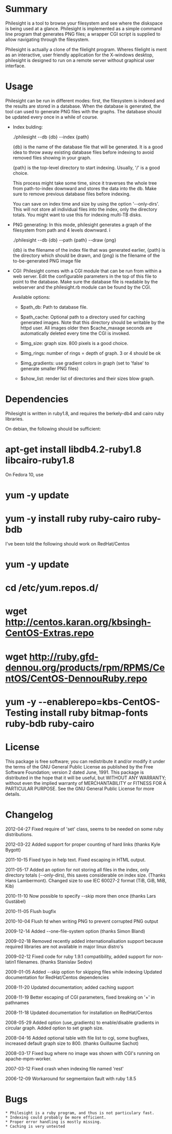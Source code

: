 
Summary
=======

Philesight is a tool to browse your filesystem and see where the diskspace is
being used at a glance. Philesight is implemented as a simple command line
program that generates PNG files; a wrapper CGI script is supplied to allow
navigating through the filesystem.

Philesight is actually a clone of the filelight program. Wheres filelight is
ment as an interactive, user friendly application for the X-windows desktop,
philesight is designed to run on a remote server without graphical user
interface.


Usage
=====

Philesight can be run in different modes: first, the filesystem is indexed
and the results are stored in a database. When the database is generated, the
tool can used to generate PNG files with the graphs. The database should be
updated every once in a while of course.

 * Index bulding:

    ./philesight --db {db} --index {path}

   {db} is the name of the database file that will be generated. It is a good
   idea to throw away existing database files before indexing to avoid removed
   files showing in your graph.

   {path} is the top-level directory to start indexing. Usually, '/' is a
   good choice.

   This process might take some time, since it traverses the whole tree
   from path-to-index downward and stores the data into the db. Make
   sure to remove previous database files before indexing.

   You can save on index time and size by using the option '--only-dirs'. This
   will not store all individual files into the index, only the directory
   totals. You might want to use this for indexing multi-TB disks.

 * PNG generating: In this mode, philesight generates a graph of the
   filesystem from path and 4 levels downward. i

    ./philesight --db {db} --path {path} --draw {png}

   {db} is the filename of the index file that was generated earlier,
   {path} is the directory which should be drawn, and {png} is the filename
   of the to-be-generated PNG image file


 * CGI: Philesight comes with a CGI module that can be run from within a
   web server. Edit the configurable parameters in the top of this file
   to point to the database. Make sure the database file is readable by
   the webserver and the philesight.rb module can be found by the CGI.

   Available options:

   * $path_db: Path to database file.

   * $path_cache: Optional path to a directory used for caching generated
     images. Note that this directory should be writable by the httpd user.
     All images older then $cache_maxage seconds are automatically deleted
     every time the CGI is invoked.

   * $img_size: graph size. 800 pixels is a good choice.

   * $img_rings: number of rings = depth of graph. 3 or 4 should be ok

   * $img_gradients: use gradient colors in graph (set to 'false' to generate
     smaller PNG files)

   * $show_list: render list of directories and their sizes blow graph.




Dependencies
============

Philesight is written in ruby1.8, and requires the berkely-db4 and cairo
ruby libraries.

On debian, the following should be sufficient:

  # apt-get install libdb4.2-ruby1.8 libcairo-ruby1.8

On Fedora 10, use

  # yum -y update
  # yum -y install ruby ruby-cairo ruby-bdb

I've been told the following should work on RedHat/Centos

  # yum -y update
  # cd /etc/yum.repos.d/
  # wget http://centos.karan.org/kbsingh-CentOS-Extras.repo
  # wget http://ruby.gfd-dennou.org/products/rpm/RPMS/CentOS/CentOS-DennouRuby.repo
  # yum -y --enablerepo=kbs-CentOS-Testing install ruby bitmap-fonts ruby-bdb ruby-cairo


License
=======

This package is free software; you can redistribute it and/or modify it under
the terms of the GNU General Public License as published by the Free Software
Foundation; version 2 dated June, 1991. This package is distributed in the hope
that it will be useful, but WITHOUT ANY WARRANTY; without even the implied
warranty of MERCHANTABILITY or FITNESS FOR A PARTICULAR PURPOSE. See the GNU
General Public License for more details.

Changelog
=========

2012-04-27  Fixed require of 'set' class, seems to be needed on some
        ruby distributions.

2012-03-22  Added support for proper counting of hard links (thanks
        Kyle Bygott)

2011-10-15  Fixed typo in help text. Fixed escaping in HTML output.

2011-05-17  Added an option for not storing all files in the index, only
        directory totals (--only-dirs), this saves considerable on
        index size. (Thanks Hans Lambermont). Changed size to use
        IEC 60027-2 format (TiB, GiB, MiB, Kib)

2010-11-10  Now possible to specify --skip <path> more then once (thanks
        Lars Gustäbel)

2010-11-05  Flush bugfix

2010-10-04  Flush fd when writing PNG to prevent corrupted PNG output

2009-12-14  Added --one-file-system option (thanks Simon Bland)

2009-02-18  Removed recently added internationalisation support because
        required libraries are not available in major linux distro's

2009-02-12  Fixed code for ruby 1.9.1 compatibility, added support for
        non-latin1 filenames. (thanks Stanislav Sedov)

2009-01-05  Added --skip option for skipping files while indexing
        Updated documentation for RedHat/Centos dependencies

2008-11-20  Updated documentation; added caching support

2008-11-19  Better escaping of CGI parameters, fixed breaking on '+' in
        pathnames

2008-11-18  Updated documentation for installation on RedHat/Centos

2008-05-29  Added option (use_gradients) to enable/disable gradients
        in circular graph. Added option to set graph size.

2008-04-16  Added optional table with file list to cgi, some bugfixes,
        increased default graph size to 800. (thanks Guillaume Sachot)

2008-03-17  Fixed bug where no image was shown with CGI's running
        on apache-mpm-worker.

2007-03-12  Fixed crash when indexing file named 'rest'

2006-12-09  Workaround for segmentaion fault with ruby 1.8.5


Bugs
====

    * Philesight is a ruby program, and thus is not particulary fast.
    * Indexing could probably be more efficient.
    * Proper error handling is mostly missing.
    * Caching is very untested
